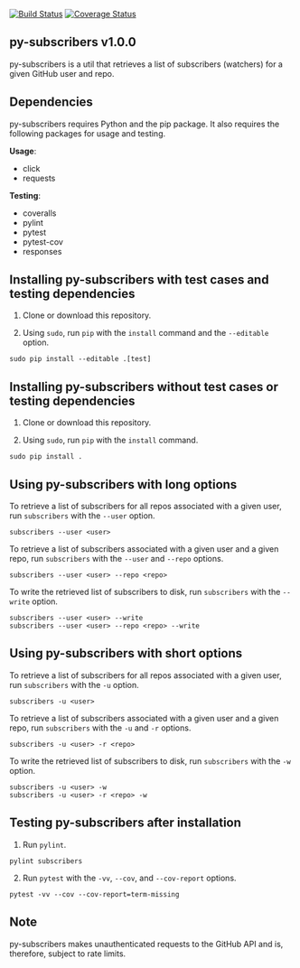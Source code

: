 [![Build Status](https://travis-ci.com/critical-path/py-subscribers.svg?branch=master)](https://travis-ci.com/critical-path/py-subscribers) [![Coverage Status](https://coveralls.io/repos/github/critical-path/py-subscribers/badge.svg)](https://coveralls.io/github/critical-path/py-subscribers)

## py-subscribers v1.0.0

py-subscribers is a util that retrieves a list of subscribers (watchers) for a given GitHub user and repo.


## Dependencies

py-subscribers requires Python and the pip package.  It also requires the following packages for usage and testing.

__Usage__:
- click
- requests

__Testing__:
- coveralls
- pylint
- pytest
- pytest-cov
- responses


## Installing py-subscribers with test cases and testing dependencies

1. Clone or download this repository.

2. Using `sudo`, run `pip` with the `install` command and the `--editable` option.

```
sudo pip install --editable .[test]
```


## Installing py-subscribers without test cases or testing dependencies

1. Clone or download this repository.

2. Using `sudo`, run `pip` with the `install` command.

```
sudo pip install .
```


## Using py-subscribers with long options

To retrieve a list of subscribers for all repos associated with a given user, run `subscribers` with the `--user` option.

```
subscribers --user <user>
```

To retrieve a list of subscribers associated with a given user and a given repo, run `subscribers` with the `--user` and `--repo` options.

```
subscribers --user <user> --repo <repo>
```

To write the retrieved list of subscribers to disk, run `subscribers` with the `--write` option.

```
subscribers --user <user> --write
subscribers --user <user> --repo <repo> --write
```


## Using py-subscribers with short options

To retrieve a list of subscribers for all repos associated with a given user, run `subscribers` with the `-u` option.

```
subscribers -u <user>
```

To retrieve a list of subscribers associated with a given user and a given repo, run `subscribers` with the `-u` and `-r` options.

```
subscribers -u <user> -r <repo>
```

To write the retrieved list of subscribers to disk, run `subscribers` with the `-w` option.

```
subscribers -u <user> -w
subscribers -u <user> -r <repo> -w
```


## Testing py-subscribers after installation

1. Run `pylint`.

```
pylint subscribers
```

2. Run `pytest` with the `-vv`, `--cov`, and `--cov-report` options.

```
pytest -vv --cov --cov-report=term-missing
```


## Note

py-subscribers makes unauthenticated requests to the GitHub API and is, therefore, subject to rate limits.
